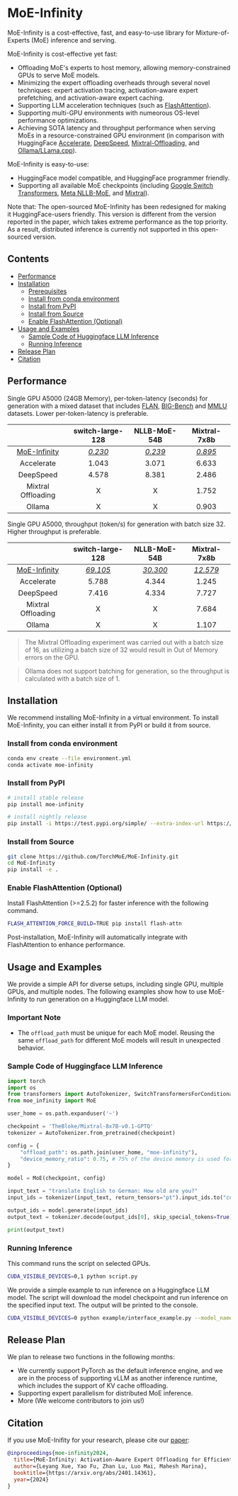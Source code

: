 # MoE-Infinity

MoE-Infinity is a cost-effective, fast, and easy-to-use library for Mixture-of-Experts (MoE) inference and serving.

MoE-Infinity is cost-effective yet fast:

- Offloading MoE's experts to host memory, allowing memory-constrained GPUs to serve MoE models.
- Minimizing the expert offloading overheads through several novel techniques: expert activation tracing, activation-aware expert prefetching, and activation-aware expert caching.
- Supporting LLM acceleration techniques (such as [FlashAttention](https://github.com/Dao-AILab/flash-attention)).
- Supporting multi-GPU environments with numeorous OS-level performance optimizations. 
- Achieving SOTA latency and throughput performance when serving MoEs in a resource-constrained GPU environment (in comparison with HuggingFace [Accelerate](https://github.com/huggingface/accelerate), [DeepSpeed](https://github.com/microsoft/DeepSpeed), [Mixtral-Offloading](https://github.com/dvmazur/mixtral-offloading), and [Ollama/LLama.cpp](https://github.com/ollama/ollama)).

MoE-Infinity is easy-to-use:

- HuggingFace model compatible, and HuggingFace programmer friendly.
- Supporting all available MoE checkpoints (including [Google Switch Transformers](https://huggingface.co/google/switch-large-128), [Meta NLLB-MoE](https://huggingface.co/facebook/nllb-moe-54b), and [Mixtral](mistralai/Mixtral-8x7B-Instruct-v0.1)).

Note that: The open-sourced MoE-Infinity has been redesigned for making it HuggingFace-users friendly. This version is different from the version reported in the paper, which takes extreme performance as the top priority. As a result, distributed inference is currently not supported in this open-sourced version.

## Contents
- [Performance](#performance)
- [Installation](#installation)
    - [Prerequisites](#prerequisites)
    - [Install from conda environment](#install-from-conda-environment)
    - [Install from PyPI](#install-from-pypi)
    - [Install from Source](#install-from-source)
    - [Enable FlashAttention (Optional)](#enable-flashattention-optional)
- [Usage and Examples](#usage-and-examples)
    - [Sample Code of Huggingface LLM Inference](#sample-code-of-huggingface-llm-inference)
    - [Running Inference](#running-inference)
- [Release Plan](#release-plan)
- [Citation](#citation)

## Performance

Single GPU A5000 (24GB Memory), per-token-latency (seconds) for generation with a mixed dataset that includes [FLAN](https://huggingface.co/datasets/Muennighoff/flan), [BIG-Bench](https://huggingface.co/datasets/bigbench) and [MMLU](https://huggingface.co/datasets/lukaemon/mmlu) datasets.
Lower per-token-latency is preferable.

|  | switch-large-128 | NLLB-MoE-54B | Mixtral-7x8b |
| :---: | :---: | :---: | :---: |
| <ins>MoE-Infinity</ins> | <ins>*0.230*</ins>	| <ins>*0.239*</ins> | <ins>*0.895*</ins> |
| Accelerate | 1.043 | 3.071 | 6.633 |
|DeepSpeed | 4.578 | 8.381 | 2.486 |
|Mixtral Offloading| X | X | 1.752 | 
|Ollama | X | X | 0.903 |


Single GPU A5000, throughput (token/s) for generation with batch size 32.
Higher throughput is preferable.

|  | switch-large-128 | NLLB-MoE-54B | Mixtral-7x8b |
| :---: | :---: | :---: | :---: |
| <ins>MoE-Infinity</ins> | <ins>*69.105*</ins>	| <ins>*30.300*</ins> | <ins>*12.579*</ins> |
| Accelerate | 5.788 | 4.344 | 1.245 |
|DeepSpeed | 7.416 | 4.334 | 7.727 |
|Mixtral Offloading| X | X | 7.684 | 
|Ollama | X | X | 1.107 |

> The Mixtral Offloading experiment was carried out with a batch size of 16, as utilizing a batch size of 32 would result in Out of Memory errors on the GPU.

> Ollama does not support batching for generation, so the throughput is calculated with a batch size of 1.

## Installation

We recommend installing MoE-Infinity in a virtual environment. To install MoE-Infinity, you can either install it from PyPI or build it from source.

### Install from conda environment

```bash
conda env create --file environment.yml
conda activate moe-infinity
```

### Install from PyPI

```bash
# install stable release
pip install moe-infinity

# install nightly release
pip install -i https://test.pypi.org/simple/ --extra-index-url https://pypi.org/simple/ moe-infinity
```

### Install from Source

```bash
git clone https://github.com/TorchMoE/MoE-Infinity.git
cd MoE-Infinity
pip install -e .
```

### Enable FlashAttention (Optional)

Install FlashAttention (>=2.5.2) for faster inference with the following command.
```bash
FLASH_ATTENTION_FORCE_BUILD=TRUE pip install flash-attn
```
Post-installation, MoE-Infinity will automatically integrate with FlashAttention to enhance performance.

## Usage and Examples

We provide a simple API for diverse setups, including single GPU, multiple GPUs, and multiple nodes. The following examples show how to use MoE-Infinity to run generation on a Huggingface LLM model.

### Important Note

- The `offload_path` must be unique for each MoE model. Reusing the same `offload_path` for different MoE models will result in unexpected behavior.


### Sample Code of Huggingface LLM Inference

```python
import torch
import os
from transformers import AutoTokenizer, SwitchTransformersForConditionalGeneration
from moe_infinity import MoE

user_home = os.path.expanduser('~')

checkpoint = 'TheBloke/Mixtral-8x7B-v0.1-GPTQ'
tokenizer = AutoTokenizer.from_pretrained(checkpoint)

config = {
    "offload_path": os.path.join(user_home, "moe-infinity"),
    "device_memory_ratio": 0.75, # 75% of the device memory is used for caching, change the value according to your device memory size on OOM
}

model = MoE(checkpoint, config)

input_text = "translate English to German: How old are you?"
input_ids = tokenizer(input_text, return_tensors="pt").input_ids.to("cuda:0")

output_ids = model.generate(input_ids)
output_text = tokenizer.decode(output_ids[0], skip_special_tokens=True)

print(output_text)
```

### Running Inference

This command runs the script on selected GPUs.
```bash
CUDA_VISIBLE_DEVICES=0,1 python script.py
```

We provide a simple example to run inference on a Huggingface LLM model. The script will download the model checkpoint and run inference on the specified input text. The output will be printed to the console.

```bash
CUDA_VISIBLE_DEVICES=0 python example/interface_example.py --model_name_or_path "mistralai/Mixtral-8x7B-Instruct-v0.1" --offload_dir <your local path on SSD> 
```

## Release Plan

We plan to release two functions in the following months:

* We currently support PyTorch as the default inference engine, and we are in the process of supporting vLLM as another inference runtime, which includes the support of KV cache offloading. 
* Supporting expert parallelism for distributed MoE inference.
* More (We welcome contributors to join us!)

## Citation

If you use MoE-Inifity for your research, please cite our [paper](https://arxiv.org/abs/2401.14361):
```bibtex
@inproceedings{moe-infinity2024,
  title={MoE-Infinity: Activation-Aware Expert Offloading for Efficient MoE Serving},
  author={Leyang Xue, Yao Fu, Zhan Lu, Luo Mai, Mahesh Marina},
  booktitle={https://arxiv.org/abs/2401.14361},
  year={2024}
}
```
